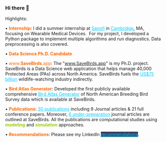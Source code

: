 ### Hi there 👋

<!--
**Mostafa-MR/Mostafa-MR** is a ✨ _special_ ✨ repository because its `README.md` (this file) appears on your GitHub profile.

Here are some ideas to get you started:

- 🔭 I’m currently working on ...
- 🌱 I’m currently learning ...
- 👯 I’m looking to collaborate on ...
- 🤔 I’m looking for help with ...
- 💬 Ask me about ...
- 📫 How to reach me: ...
- 😄 Pronouns: ...
- ⚡ Fun fact: ...
-->
Highlights:

• <span style="font-weight: bolder; color: #ff6600;">Internship</span>: I did a summer internship at <span style="text-decoration: underline; color: #00ccff;"><a style="color: #00ccff; text-decoration: underline;" href="https://www.sanofi.com/en/about-us" target="_blank" rel="noopener">Sanofi</a></span> in <span style="text-decoration: underline; color: #00ccff;"><a style="color: #00ccff; text-decoration: underline;" href="https://jobs.sanofi.us/cambridgecrossing" target="_blank" rel="noopener">Cambridge</a></span>, MA, focusing on Wearable Medical Devices.  For my project, I developed a Python package to implement multiple algorithms and run diagnostics. Data preprocessing is also covered.

• <span style="font-weight: bolder; color: #ff6600;">Data Science Ph.D. Candidate</span>

<span style="font-weight: var( --e-global-typography-text-font-weight );">• </span><span style="color: #ff6600;">www.<strong>SaveBirds</strong>.app</span><span style="font-weight: var( --e-global-typography-text-font-weight );">:
The "<span style="text-decoration: underline; color: #00ccff;"><a style="color: #00ccff; text-decoration: underline;" href="http://savebirds.app" target="_blank" rel="noopener">www.SaveBirds.app</a></span>" is my Ph.D. project. SaveBirds is a Data Science web application that helps manage 40,000 Protected Areas (PAs) across North America. SaveBirds fuels the <span style="text-decoration: underline;"><span style="color: #00ccff;"><a style="color: #00ccff; text-decoration: underline;" href="https://www.usgs.gov/centers/eesc/science/north-american-breeding-bird-survey#:~:text=common%20and%20helping-,fuel%20a%20%2475%20billion%20wildlife%20watching%20industry,-.%C2%A0%C2%A0Each%20year%20thousands" target="_blank" rel="noopener">US$75 billion</a></span></span> wildlife-watching industry indirectly.
</span>

<span style="font-weight: var( --e-global-typography-text-font-weight );">• </span><span style="color: #ff6600;"><strong>Bird Atlas Generator</strong></span><span style="font-weight: var( --e-global-typography-text-font-weight );">: Developed the first publicly available comprehensive <span style="text-decoration: underline; color: #00ccff;"><a style="color: #00ccff; text-decoration: underline;" href="https://savebirds.app/#navbarAtlasGenerator" target="_blank" rel="noopener">Bird Atlas Generator</a></span> of North American Breeding Bird Survey data which is available at SaveBirds. </span>

<span style="font-weight: var( --e-global-typography-text-font-weight );">• </span><span style="font-weight: bolder; color: #ff6600;">Publications</span><span style="font-weight: var( --e-global-typography-text-font-weight );">: </span><span style="text-decoration: underline; color: #00ccff;"><span style="font-weight: var( --e-global-typography-text-font-weight );"><a style="color: #00ccff; text-decoration: underline;" href="https://scholar.google.com/citations?hl=en&amp;view_op=list_works&amp;gmla=AJsN-F4IU8kEHaoIXkdI8DCtulTjxG15pBj_W_YgkqjzSZ88SRWOdxlL4fdsg4SalnTvRjJwIXfiFZjdvk0sdHSxD-_3-dm2rQ&amp;user=jvcCIJYAAAAJ" target="_blank" rel="noopener">30 publications</a></span></span> including 9 Journal articles &amp; 21 full conference papers. Moreover, <span style="text-decoration: underline; color: #00ccff;"><span style="font-weight: var( --e-global-typography-text-font-weight );"><a style="color: #00ccff; text-decoration: underline;" href="https://savebirds.app/#navbarFuture" target="_blank" rel="noopener">6 under-preparation</a></span></span> journal articles are outlined at SaveBirds. All the publications are computational studies using <span style="color: #99cc00;"><b>modeling</b></span> and <b><span style="color: #99cc00;">simulation</span></b> approaches.
<div>

<span style="font-weight: var( --e-global-typography-text-font-weight );">• <span style="color: #ff6600;"><strong>Recommendations</strong></span>: Please see my LinkedIn </span><span style="text-decoration: underline; color: #00ccff;"><a style="font-weight: var( --e-global-typography-text-font-weight ); background-color: #363e5f; color: #00ccff;" href="https://mostafa-mr.com/#Recommendations" target="_blank" rel="noopener">recommendations</a></span>.

</div>
